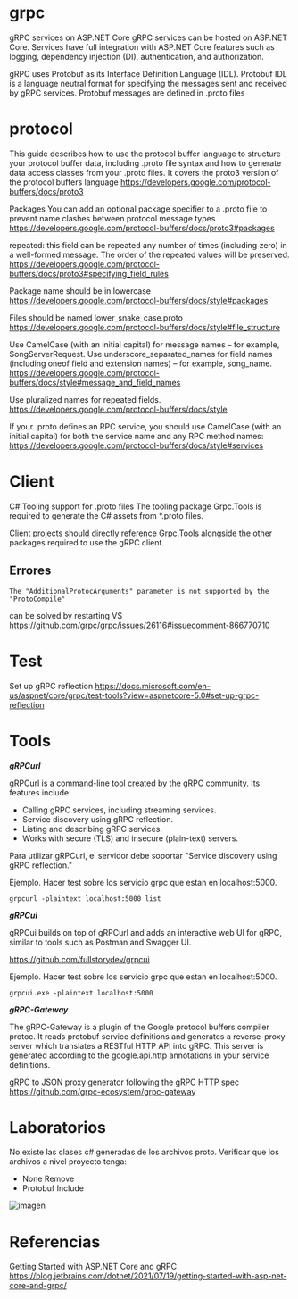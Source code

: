 # grpc


gRPC services on ASP.NET Core
gRPC services can be hosted on ASP.NET Core. Services have full integration with ASP.NET Core features such as logging, dependency injection (DI), authentication, and authorization.


gRPC uses Protobuf as its Interface Definition Language (IDL). Protobuf IDL is a language neutral format for specifying the messages sent and received by gRPC services. Protobuf messages are defined in .proto files


# protocol 


This guide describes how to use the protocol buffer language to structure your protocol buffer data, including .proto file syntax and how to generate data access classes from your .proto files. It covers the proto3 version of the protocol buffers language
https://developers.google.com/protocol-buffers/docs/proto3


Packages
You can add an optional package specifier to a .proto file to prevent name clashes between protocol message types
https://developers.google.com/protocol-buffers/docs/proto3#packages

repeated: this field can be repeated any number of times (including zero) in a well-formed message. The order of the repeated values will be preserved.
https://developers.google.com/protocol-buffers/docs/proto3#specifying_field_rules


Package name should be in lowercase
https://developers.google.com/protocol-buffers/docs/style#packages

Files should be named lower_snake_case.proto
https://developers.google.com/protocol-buffers/docs/style#file_structure


Use CamelCase (with an initial capital) for message names – for example, SongServerRequest. Use underscore_separated_names for field names (including oneof field and extension names) – for example, song_name.
https://developers.google.com/protocol-buffers/docs/style#message_and_field_names

Use pluralized names for repeated fields.
https://developers.google.com/protocol-buffers/docs/style

If your .proto defines an RPC service, you should use CamelCase (with an initial capital) for both the service name and any RPC method names:
https://developers.google.com/protocol-buffers/docs/style#services


# Client

C# Tooling support for .proto files
The tooling package Grpc.Tools is required to generate the C# assets from *.proto files.

Client projects should directly reference Grpc.Tools alongside the other packages required to use the gRPC client.

Errores
----------------

```
The "AdditionalProtocArguments" parameter is not supported by the "ProtoCompile"
```
can be solved by restarting VS
https://github.com/grpc/grpc/issues/26116#issuecomment-866770710

# Test

Set up gRPC reflection
https://docs.microsoft.com/en-us/aspnet/core/grpc/test-tools?view=aspnetcore-5.0#set-up-grpc-reflection

# Tools


***gRPCurl***

gRPCurl is a command-line tool created by the gRPC community. Its features include:

-    Calling gRPC services, including streaming services.
-    Service discovery using gRPC reflection.
-    Listing and describing gRPC services.
-    Works with secure (TLS) and insecure (plain-text) servers.

Para utilizar gRPCurl, el servidor debe soportar "Service discovery using gRPC reflection."

Ejemplo. Hacer test sobre los servicio grpc que estan en localhost:5000. 

```
grpcurl -plaintext localhost:5000 list
```


***gRPCui***

gRPCui builds on top of gRPCurl and adds an interactive web UI for gRPC, similar to tools such as Postman and Swagger UI.

https://github.com/fullstorydev/grpcui


Ejemplo. Hacer test sobre los servicio grpc que estan en localhost:5000. 

```
grpcui.exe -plaintext localhost:5000
```



***gRPC-Gateway***

The gRPC-Gateway is a plugin of the Google protocol buffers compiler protoc. It reads protobuf service definitions and generates a reverse-proxy server which translates a RESTful HTTP API into gRPC. This server is generated according to the google.api.http annotations in your service definitions.

gRPC to JSON proxy generator following the gRPC HTTP spec 
https://github.com/grpc-ecosystem/grpc-gateway 


# Laboratorios


No existe las clases c# generadas de los archivos proto. Verificar que los archivos a nivel proyecto tenga:
- None Remove
- Protobuf Include

![imagen](https://user-images.githubusercontent.com/222181/137601993-9da1005d-4e73-4ef9-9b58-5a46906699c6.png)


# Referencias

Getting Started with ASP.NET Core and gRPC
https://blog.jetbrains.com/dotnet/2021/07/19/getting-started-with-asp-net-core-and-grpc/